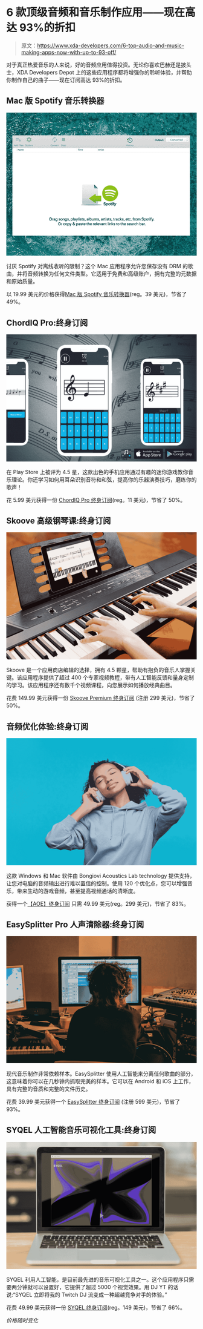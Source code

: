 # 6 款顶级音频和音乐制作应用——现在高达 93%的折扣

> 原文：<https://www.xda-developers.com/6-top-audio-and-music-making-apps-now-with-up-to-93-off/>

对于真正热爱音乐的人来说，好的音频应用值得投资。无论你喜欢巴赫还是披头士，XDA Developers Depot 上的这些应用程序都将增强你的聆听体验，并帮助你制作自己的曲子——现在订阅高达 93%的折扣。

## **Mac 版 Spotify 音乐转换器**

![](img/989d65c833105304e3b599501df8e985.png)

讨厌 Spotify 对离线收听的限制？这个 Mac 应用程序允许您保存没有 DRM 的歌曲，并将音频转换为任何文件类型。它适用于免费和高级账户，拥有完整的元数据和原始质量。

以 19.99 美元的价格获得[Mac 版 Spotify 音乐转换器](https://depot.xda-developers.com/sales/spotify-music-converter-for-mac?utm_source=xda-developers.com&utm_medium=referral&utm_campaign=spotify-music-converter-for-mac&utm_term=scsf-491110&utm_content=a0x1P000004f6CXQAY&scsonar=1)(reg。39 美元)，节省了 49%。

## **ChordIQ Pro:终身订阅**

**![](img/73de62db126dcfca20d97e55f2c12463.png)**

在 Play Store 上被评为 4.5 星，这款出色的手机应用通过有趣的迷你游戏教你音乐理论。你还学习如何用耳朵识别音符和和弦，提高你的乐器演奏技巧，磨练你的歌声！

花 5.99 美元获得一份 [ChordIQ Pro 终身订阅](https://depot.xda-developers.com/sales/chordiq-pro-lifetime-subscription?utm_source=xda-developers.com&utm_medium=referral&utm_campaign=chordiq-pro-lifetime-subscription&utm_term=scsf-491112&utm_content=a0x1P000004f6CXQAY&scsonar=1)(reg。11 美元)，节省了 50%。

## **Skoove 高级钢琴课:终身订阅**

**![](img/81bb834b7f9bc0647afe951712f36d20.png)**

Skoove 是一个应用商店编辑的选择，拥有 4.5 颗星，帮助有抱负的音乐人掌握关键。该应用程序提供了超过 400 个专家视频教程，带有人工智能反馈和量身定制的学习。该应用程序还有数千个视频课程，向您展示如何播放经典曲目。

花费 149.99 美元获得一份 [Skoove Premium 终身订阅](https://depot.xda-developers.com/sales/skoove-premium-lifetime-subscription?utm_source=xda-developers.com&utm_medium=referral&utm_campaign=skoove-premium-lifetime-subscription&utm_term=scsf-491113&utm_content=a0x1P000004f6CXQAY&scsonar=1) (注册 299 美元)，节省了 50%。

## **音频优化体验:终身订阅**

**![](img/d9d606cf344107ea50f1ce316851db9d.png)**

这款 Windows 和 Mac 软件由 Bongiovi Acoustics Lab technology 提供支持，让您对电脑的音频输出进行难以置信的控制。使用 120 个优化点，您可以增强音乐，带来生动的游戏音频，甚至提高视频通话的清晰度。

获得一个[【AOE】终身订阅](https://depot.xda-developers.com/sales/audio-optimization-experience-lifetime-subscription?utm_source=xda-developers.com&utm_medium=referral&utm_campaign=audio-optimization-experience-lifetime-subscription&utm_term=scsf-491109&utm_content=a0x1P000004f6CXQAY&scsonar=1) 只需 49.99 美元(reg。299 美元)，节省了 83%。

## **EasySplitter Pro 人声清除器:终身订阅**

**![](img/64bdedb89994301ffbc3288631bfd376.png)**

现代音乐制作非常依赖样本。EasySplitter 使用人工智能来分离任何歌曲的部分，这意味着你可以在几秒钟内抓取完美的样本。它可以在 Android 和 iOS 上工作，具有完整的音质和完整的文件历史。

花费 39.99 美元获得一个 [EasySplitter 终身订阅](https://depot.xda-developers.com/sales/easysplitter-pro-lifetime-subscription?utm_source=xda-developers.com&utm_medium=referral&utm_campaign=easysplitter-pro-lifetime-subscription&utm_term=scsf-491111&utm_content=a0x1P000004f6CXQAY&scsonar=1) (注册 599 美元)，节省了 93%。

## **SYQEL 人工智能音乐可视化工具:终身订阅**

**![](img/c261646cedc0aa7656b39a0d01ebcd6e.png)**

SYQEL 利用人工智能，是目前最先进的音乐可视化工具之一。这个应用程序只需要两分钟就可以设置好，它提供了超过 5000 个视觉效果。用 DJ YT 的话说:“SYQEL 立即将我的 Twitch DJ 流变成一种超越竞争对手的体验。”

花费 49.99 美元获得一份 [SYQEL 终身订阅](https://depot.xda-developers.com/sales/syqel-lifetime-subscription-lite-plan?utm_source=xda-developers.com&utm_medium=referral&utm_campaign=syqel-lifetime-subscription-lite-plan&utm_term=scsf-491107&utm_content=a0x1P000004f6CXQAY&scsonar=1)(reg。149 美元)，节省了 66%。

*价格随时变化*